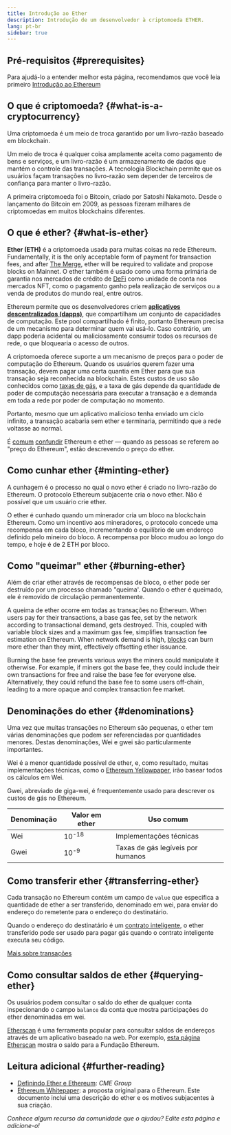 ```yaml
---
title: Introdução ao Ether
description: Introdução de um desenvolvedor à criptomoeda ETHER.
lang: pt-br
sidebar: true
---
```


## Pré-requisitos {#prerequisites}

Para ajudá-lo a entender melhor esta página, recomendamos que você leia primeiro [ Introdução ao Ethereum ](/developers/docs/intro-to-ethereum/)

## O que é criptomoeda? {#what-is-a-cryptocurrency}

Uma criptomoeda é um meio de troca garantido por um livro-razão baseado em blockchain.

Um meio de troca é qualquer coisa amplamente aceita como pagamento de bens e serviços, e um livro-razão é um armazenamento de dados que mantém o controle das transações. A tecnologia Blockchain permite que os usuários façam transações no livro-razão sem depender de terceiros de confiança para manter o livro-razão.

A primeira criptomoeda foi o Bitcoin, criado por Satoshi Nakamoto. Desde o lançamento do Bitcoin em 2009, as pessoas fizeram milhares de criptomoedas em muitos blockchains diferentes.

## O que é ether? {#what-is-ether}

**Ether (ETH)** é a criptomoeda usada para muitas coisas na rede Ethereum. Fundamentally, it is the only acceptable form of payment for transaction fees, and after [The Merge](/upgrades/merge), ether will be required to validate and propose blocks on Mainnet. O ether também é usado como uma forma primária de garantia nos mercados de crédito de [DeFi](/defi) como unidade de conta nos mercados NFT, como o pagamento ganho pela realização de serviços ou a venda de produtos do mundo real, entre outros.

Ethereum permite que os desenvolvedores criem [**aplicativos descentralizados (dapps)**](/developers/docs/dapps), que compartilham um conjunto de capacidades de computação. Este pool compartilhado é finito, portanto Ethereum precisa de um mecanismo para determinar quem vai usá-lo. Caso contrário, um dapp poderia acidental ou maliciosamente consumir todos os recursos de rede, o que bloquearia o acesso de outros.

A criptomoeda oferece suporte a um mecanismo de preços para o poder de computação do Ethereum. Quando os usuários querem fazer uma transação, devem pagar uma certa quantia em Ether para que sua transação seja reconhecida na blockchain. Estes custos de uso são conhecidos como [taxas de gás](/developers/docs/gas/), e a taxa de gás depende da quantidade de poder de computação necessária para executar a transação e a demanda em toda a rede por poder de computação no momento.

Portanto, mesmo que um aplicativo malicioso tenha enviado um ciclo infinito, a transação acabaria sem ether e terminaria, permitindo que a rede voltasse ao normal.

É [comum](https://www.reuters.com/article/us-crypto-currencies-lending-insight-idUSKBN25M0GP#:~:text=price%20of%20ethereum) [confundir](https://abcnews.go.com/Business/bitcoin-slumps-week-low-amid-renewed-worries-chinese/story?id=78399845#:~:text=cryptocurrencies%20including%20ethereum) [](https://www.cnn.com/2021/03/14/tech/nft-art-buying/index.html#:~:text=price%20of%20ethereum) Ethereum e ether — quando as pessoas se referem ao "preço do Ethereum", estão descrevendo o preço do ether.

## Como cunhar ether {#minting-ether}

A cunhagem é o processo no qual o novo ether é criado no livro-razão do Ethereum. O protocolo Ethereum subjacente cria o novo ether. Não é possível que um usuário crie ether.

O ether é cunhado quando um minerador cria um bloco na blockchain Ethereum. Como um incentivo aos mineradores, o protocolo concede uma recompensa em cada bloco, incrementando o equilíbrio de um endereço definido pelo mineiro do bloco. A recompensa por bloco mudou ao longo do tempo, e hoje é de 2 ETH por bloco.

## Como "queimar" ether {#burning-ether}

Além de criar ether através de recompensas de bloco, o ether pode ser destruído por um processo chamado "queima'. Quando o ether é queimado, ele é removido de circulação permanentemente.

A queima de ether ocorre em todas as transações no Ethereum. When users pay for their transactions, a base gas fee, set by the network according to transactional demand, gets destroyed. This, coupled with variable block sizes and a maximum gas fee, simplifies transaction fee estimation on Ethereum. When network demand is high, [blocks](https://etherscan.io/block/12965263) can burn more ether than they mint, effectively offsetting ether issuance.

Burning the base fee prevents various ways the miners could manipulate it otherwise. For example, if miners got the base fee, they could include their own transactions for free and raise the base fee for everyone else. Alternatively, they could refund the base fee to some users off-chain, leading to a more opaque and complex transaction fee market.

## Denominações do ether {#denominations}

Uma vez que muitas transações no Ethereum são pequenas, o ether tem várias denominações que podem ser referenciadas por quantidades menores. Destas denominações, Wei e gwei são particularmente importantes.

Wei é a menor quantidade possível de ether, e, como resultado, muitas implementações técnicas, como o [Ethereum Yellowpaper](https://ethereum.github.io/yellowpaper/paper.pdf), irão basear todos os cálculos em Wei.

Gwei, abreviado de giga-wei, é frequentemente usado para descrever os custos de gás no Ethereum.

| Denominação | Valor em ether   | Uso comum                         |
| ----------- | ---------------- | --------------------------------- |
| Wei         | 10<sup>-18</sup> | Implementações técnicas           |
| Gwei        | 10<sup>-9</sup>  | Taxas de gás legíveis por humanos |

## Como transferir ether {#transferring-ether}

Cada transação no Ethereum contém um campo de `value` que especifica a quantidade de ether a ser transferido, denominado em wei, para enviar do endereço do remetente para o endereço do destinatário.

Quando o endereço do destinatário é um [contrato inteligente](/developers/docs/smart-contracts/), o ether transferido pode ser usado para pagar gás quando o contrato inteligente executa seu código.

[Mais sobre transações](/developers/docs/transactions/)

## Como consultar saldos de ether {#querying-ether}

Os usuários podem consultar o saldo do ether de qualquer conta [](/developers/docs/accounts/) inspecionando o campo `balance` da conta que mostra participações do ether denominadas em wei.

[Etherscan](https://etherscan.io) é uma ferramenta popular para consultar saldos de endereços através de um aplicativo baseado na web. Por exemplo, [esta página Etherscan](https://etherscan.io/address/0xde0b295669a9fd93d5f28d9ec85e40f4cb697bae) mostra o saldo para a Fundação Ethereum.

## Leitura adicional {#further-reading}

- [Definindo Ether e Ethereum](https://www.cmegroup.com/education/courses/introduction-to-ether/defining-ether-and-ethereum.html): _CME Group_
- [Ethereum Whitepaper](/whitepaper/): a proposta original para o Ethereum. Este documento inclui uma descrição do ether e os motivos subjacentes à sua criação.

_Conhece algum recurso da comunidade que o ajudou? Edite esta página e adicione-o!_
